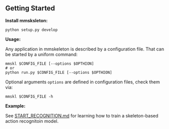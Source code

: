 ## Getting Started

**Install mmsksleton:**
``` shell
python setup.py develop
```

**Usage:**

Any application in mmskeleton is described by a configuration file. That can be started by a uniform command:
``` shell
mmskl $CONFIG_FILE [--options $OPTHION]
# or
python run.py $CONFIG_FILE [--options $OPTHION]
```
Optional arguments `options` are defined in configuration files,
check them via:
``` shell
mmskl $CONFIG_FILE -h
```

**Example:**

See [START_RECOGNITION.md](../doc/START_RECOGNITION.md) for learning how to train a skeleton-based action recognitoin model.